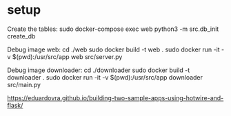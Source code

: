 # setup
Create the tables:
sudo docker-compose exec web python3 -m src.db_init create_db

Debug image web:
cd ./web
sudo docker build -t web .
sudo docker run -it -v $(pwd):/usr/src/app web src/server.py


Debug image downloader:
cd ./downloader
sudo docker build -t downloader .
sudo docker run -it -v $(pwd):/usr/src/app downloader src/main.py


https://eduardovra.github.io/building-two-sample-apps-using-hotwire-and-flask/